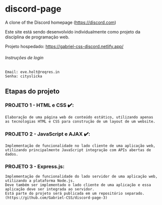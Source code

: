 # discord-page

A clone of the Discord homepage (https://discord.com)

Este site está sendo desenvolvido individualmente como projeto da discíplina de programação web.

Projeto hospedado: https://gabriel-css-discord.netlify.app/

###### Instruções de login

```
Email: eve.holt@reqres.in
Senha: cityslicka
```

## Etapas do projeto

### PROJETO 1 - HTML e CSS ✔️:

    Elaboração de uma página web de conteúdo estático, utilizando apenas as tecnologias HTML e CSS para construção de um layout de um website.

### PROJETO 2 - JavaScript e AJAX ✔️:

    Implementação de funcionalidade no lado cliente de uma aplicação web, utilizando principalmente JavaScript integração com APIs abertas de dados.

### PROJETO 3 - Express.js:

    Implementação de funcionalidade do lado servidor de uma aplicação web, utilizando a plataforma Node.js.
    Deve também ser implementado o lado cliente de uma aplicação e essa aplicação deve ser integrada ao servidor.
    Está parte do projeto será publicada em um repositório separado. (https://github.com/Gabriel-CSS/discord-page-3)
